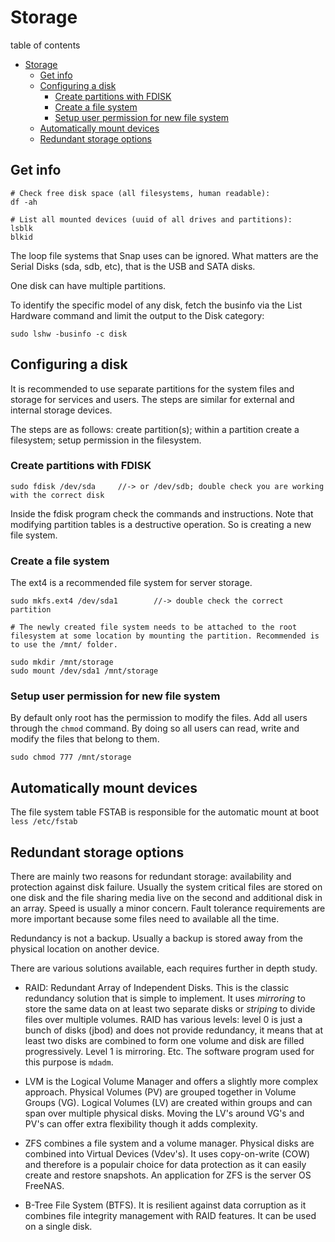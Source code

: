 # Storage

table of contents
- [Storage](#storage)
  - [Get info](#get-info)
  - [Configuring a disk](#configuring-a-disk)
    - [Create partitions with FDISK](#create-partitions-with-fdisk)
    - [Create a file system](#create-a-file-system)
    - [Setup user permission for new file system](#setup-user-permission-for-new-file-system)
  - [Automatically mount devices](#automatically-mount-devices)
  - [Redundant storage options](#redundant-storage-options)

## Get info
```
# Check free disk space (all filesystems, human readable):
df -ah

# List all mounted devices (uuid of all drives and partitions): 
lsblk
blkid 
```
The loop file systems that Snap uses can be ignored. What matters are the Serial Disks (sda, sdb, etc), that is the USB and SATA disks.

One disk can have multiple partitions.

To identify the specific model of any disk, fetch the businfo via the List Hardware command and limit the output to the Disk category:
```
sudo lshw -businfo -c disk
```
## Configuring a disk
It is recommended to use separate partitions for the system files and storage for services and users. The steps are similar for external and internal storage devices.

The steps are as follows: create partition(s); within a partition create a filesystem; setup permission in the filesystem.

### Create partitions with FDISK
```
sudo fdisk /dev/sda     //-> or /dev/sdb; double check you are working with the correct disk
```
Inside the fdisk program check the commands and instructions. Note that modifying partition tables is a destructive operation. So is creating a new file system.

### Create a file system
The ext4 is a recommended file system for server storage. 
```
sudo mkfs.ext4 /dev/sda1        //-> double check the correct partition

# The newly created file system needs to be attached to the root filesystem at some location by mounting the partition. Recommended is to use the /mnt/ folder.

sudo mkdir /mnt/storage
sudo mount /dev/sda1 /mnt/storage
```
### Setup user permission for new file system
By default only root has the permission to modify the files. Add all users through the `chmod` command. By doing so all users can read, write and modify the files that belong to them.
```
sudo chmod 777 /mnt/storage  
```

## Automatically mount devices
The file system table FSTAB is responsible for the automatic mount at boot 
`less /etc/fstab`

## Redundant storage options
There are mainly two reasons for redundant storage: availability and protection against disk failure. Usually the system critical files are stored on one disk and the file sharing media live on the second and additional disk in an array. Speed is usually a minor concern. Fault tolerance requirements are more important because some files need to available all the time.

Redundancy is not a backup. Usually a backup is stored away from the physical location on another device.

There are various solutions available, each requires further in depth study.

- RAID: Redundant Array of Independent Disks. This is the classic redundancy solution that is simple to implement. It uses *mirroring* to store the same data on at least two separate disks or *striping* to divide files over multiple volumes. RAID has various levels: level 0 is just a bunch of disks (jbod) and does not provide redundancy, it means that at least two disks are combined to form one volume and disk are filled progressively. Level 1 is mirroring. Etc. The software program used for this purpose is `mdadm`.

- LVM is the Logical Volume Manager and offers a slightly more complex approach. Physical Volumes (PV) are grouped together in Volume Groups (VG). Logical Volumes (LV) are created within groups and can span over multiple physical disks. Moving the LV's around VG's and PV's can offer extra flexibility though it adds complexity.

- ZFS combines a file system and a volume manager. Physical disks are combined into Virtual Devices (Vdev's). It uses copy-on-write (COW) and therefore is a populair choice for data protection as it can easily create and restore snapshots. An application for ZFS is the server OS FreeNAS.

- B-Tree File System (BTFS). It is resilient against data corruption as it combines file integrity management with RAID features. It can be used on a single disk.